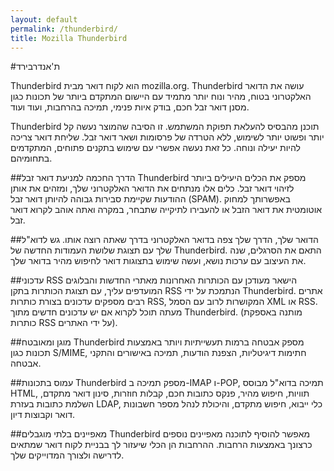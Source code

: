 ```yaml
---
layout: default
permalink: /thunderbird/
title: Mozilla Thunderbird
---
```

#ת'אנדרבירד

Thunderbird הוא לקוח דואר מבית mozilla.org.‏ Thunderbird עושה את הדואר האלקטרוני בטוח, מהיר ונוח יותר מתמיד עם היישום המתקדם ביותר של תכונות כגון מסנן דואר זבל חכם, בודק איות פנימי, תמיכה בהרחבות, ועוד ועוד.

Thunderbird תוכנן מהבסיס להעלאת תפוקת המשתמש. זו הסיבה שהמוצר נעשה קל יותר ופשוט יותר לשימוש, ללא הטרדה של פרסומות ושאר דואר זבל. שליחת דואר צריכה להיות יעילה ונוחה. כל זאת נעשה אפשרי עם שימוש בתקנים פתוחים, המתקדמים בתחומיהם.

##הדרך החכמה למניעת דואר זבל
Thunderbird מספק את הכלים היעילים ביותר לזיהוי דואר זבל. כלים אלו מנתחים את הדואר האלקטרוני שלך, ומזהים את אותן ההודעות שקיימת סבירות גבוהה להיותן דואר זבל (SPAM). באפשרותך למחוק אוטומטית את דואר הזבל או להעבירו לתיקייה שתבחר, במקרה ואתה אוהב לקרוא דואר זבל.

##הדואר שלך, הדרך שלך
צפה בדואר האלקטרוני בדרך שאתה רוצה אותו. גש לדוא"ל שלך עם תצוגת שלושת העמודות החדשה של Thunderbird. התאם את הסרגלים, שנה את העיצוב עם ערכות נושא, ועשה שימוש בתצוגות דואר לחיפוש מהיר בדואר שלך.

##עדכוני RSS
הישאר מעודכן עם הכותרות האחרונות מאתרי החדשות והבלוגים המועדפים עליך, עם תצוגת הכותרות בתקן RSS הנתמכת על ידי Thunderbird. אתרים רבים מספקים עדכונים בצורת כותרות RSS, המקושרות לרוב עם הסמל XML או RSS. מעתה תוכל לקרוא אם יש עדכונים חדשים מתוך Thunderbird. (מותנה באספקת כותרות RSS על ידי האתרים).

##מוגן ומאובטח
Thunderbird מספק אבטחה ברמות תעשייתיות ויותר באמצעות תכונות כגון S/MIME, חתימות דיגיטליות, הצפנת הודעות, תמיכה באישורים והתקני אבטחה.

##עמוס בתכונות
Thunderbird מספק תמיכה ב-IMAP ו-POP, תמיכה בדוא"ל מבוסס HTML, תוויות, חיפוש מהיר, פנקס כתובות חכם, קבלות חוזרות, סינון דואר מתקדם, השלמת כתובות בעזרת LDAP, כלי ייבוא, חיפוש מתקדם, והיכולת לנהל מספר חשבונות דואר וקבוצות דיון.

##מאפיינים בלתי מוגבלים
Thunderbird מאפשר להוסיף לתוכנה מאפיינים נוספים כרצונך באמצעות הרחבות. ההרחבות הן הכלי שיעזור לך בבניית לקוח דואר שמתאים לדרישה ולצורך המדוייקים שלך.

